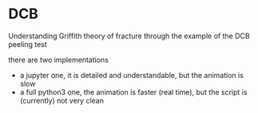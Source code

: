 # DCB
Understanding Griffith theory of fracture through the example of the DCB peeling test


there are two implementations 
 
  * a jupyter one, it is detailed and understandable, but the animation is slow
  * a full python3 one, the animation is faster (real time), but the script is (currently) not very clean
